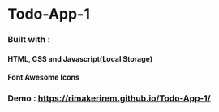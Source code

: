 # Todo-App-1

### Built with :

#### HTML, CSS and Javascript(Local Storage)

#### Font Awesome Icons

### Demo : https://rimakerirem.github.io/Todo-App-1/
